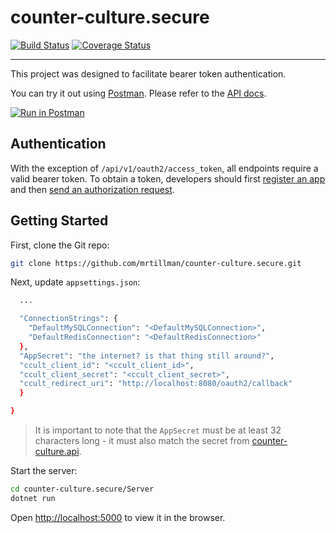 # counter-culture.secure

[![Build Status](https://travis-ci.com/mrtillman/counter-culture.secure.svg?branch=master)](https://travis-ci.com/mrtillman/counter-culture.secure)
[![Coverage Status](https://coveralls.io/repos/github/mrtillman/counter-culture.secure/badge.svg?branch=master)](https://coveralls.io/github/mrtillman/counter-culture.secure?branch=master)

---

This project was designed to facilitate bearer token authentication.
 
You can try it out using [Postman](https://learning.getpostman.com/). Please refer to the [API docs](https://documenter.getpostman.com/view/1403721/S17wPS3o).

[![Run in Postman](https://run.pstmn.io/button.svg)](https://www.getpostman.com/collections/0dce1d0a523b04ee3cb3)

## Authentication

With the exception of `/api/v1/oauth2/access_token`, all endpoints require a valid bearer token. To obtain a token, developers should first [register an app](https://github.com/mrtillman/counter-culture.docs/blob/master/secure/register-app.md) and then [send an authorization request](https://github.com/mrtillman/counter-culture.docs/blob/master/secure/authorization-request.md).


## Getting Started

First, clone the Git repo:

```sh
git clone https://github.com/mrtillman/counter-culture.secure.git
```

Next, update `appsettings.json`:

```sh
  ...

  "ConnectionStrings": {
    "DefaultMySQLConnection": "<DefaultMySQLConnection>",
    "DefaultRedisConnection": "<DefaultRedisConnection>"
  },
  "AppSecret": "the internet? is that thing still around?",
  "ccult_client_id": "<ccult_client_id>",
  "ccult_client_secret": "<ccult_client_secret>",
  "ccult_redirect_uri": "http://localhost:8080/oauth2/callback"
  }

}
```

> It is important to note that the `AppSecret` must be at least 32 characters long - it must also match the secret from [counter-culture.api](https://github.com/mrtillman/counter-culture.api).

Start the server:

```sh
cd counter-culture.secure/Server
dotnet run
```

Open [http://localhost:5000](http://localhost:5000) to view it in the browser.